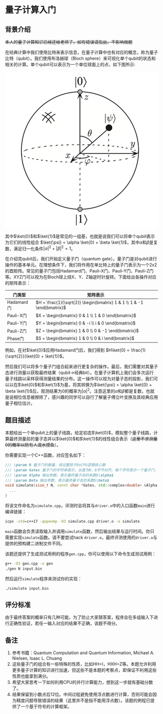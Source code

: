 # 量子计算入门

## 背景介绍
~~本人的量子计算知识已经还给老师了，如有错误请指出，不影响做题~~

在经典计算中我们使用比特来表示信息，在量子计算中也有对应的概念，称为量子比特（qubit）。我们使用布洛赫球（Bloch sphere）来可视化单个qubit的状态和相关的计算。单个qubit可以表示为一个单位球面上的点，如下图所示:

![bloch](imgs/bloch.png)

其中$\ket{0}$和$\ket{1}$是常见的一组基，也就是说我们可以将单个qubit表示为它们的线性组合
$\ket{\psi} = \alpha \ket{0} + \beta \ket{1}$，其中$\alpha$和$\beta$是复数，满足归一化条件$|\alpha|^2 + |\beta|^2 = 1$。

在介绍完qubit后，我们开始定义量子门（quantum gate）。量子门是对qubit进行操作的基本单元。在理想条件下，我们将作用在单比特上的量子门表示为一个2x2的酉矩阵。常见的量子门包括Hadamard门、Pauli-X门、Pauli-Y门、Pauli-Z门等。XYZ门可以视为在Bloch球上绕X、Y、Z轴逆时针旋转。下面给出各操作对应的矩阵表示：

| 门类型 | 矩阵表示 |
| --- | --- |
| Hadamard门 | $H = \frac{1}{\sqrt{2}} \begin{bmatrix} 1 & 1 \\ 1 & -1 \end{bmatrix}$ |
| Pauli-X门 | $X = \begin{bmatrix} 0 & 1 \\ 1 & 0 \end{bmatrix}$ |
| Pauli-Y门 | $Y = \begin{bmatrix} 0 & -i \\ i & 0 \end{bmatrix}$ |
| Pauli-Z门 | $Z = \begin{bmatrix} 1 & 0 \\ 0 & -1 \end{bmatrix}$ |
| Phase门 | $S = \begin{bmatrix} 1 & 0 \\ 0 & i \end{bmatrix}$ |

例如，在对$\ket{0}$应用Hadamard门后，我们得到
$H\ket{0} = \frac{1}{\sqrt{2}}(\ket{0} + \ket{1})$。

然后我们可以将多个量子门组合起来进行更复杂的操作。最后，我们需要对其量子态进行测量以获取最终结果（qubit->经典bit）。在量子计算机上我们会多次运行量子线路以采样获得测量结果的分布。这一操作可以视为对量子态的投影，我们可以以在$\ket{0}$和$\ket{1}$为基，将其转换为$\ket{\psi} = \alpha \ket{0} + \beta \ket{1}$后，观测结果为0的概率为$|\alpha|^2$。注意这里的$\alpha$和$\beta$都是复数，也就是说相位信息被擦除了，感兴趣的同学可以自行了解量子傅立叶变换及其经典应用量子相位估计。

## 题目描述
本题给出一个单qubit上的量子线路，给定初态$\ket{0}$，模拟整个量子线路，计算最终测量前的量子态并以$\ket{0}$和$\ket{1}$的线性组合表示（~~这里不求测量0的概率以防有人混水摸鱼~~）。

你需要实现一个C++函数，对应签名如下：
```cpp
/// \param N 量子门的数量，保证整除于8xCPU逻辑核心数
/// \param Gates 量子门的字符串表示，长度为N，8字节对齐。每个字符表示一个量子门，只可能为'H', 'X', 'Y', 'Z', 'S'中的一个，分别表示Hadamard门、Pauli-X门、Pauli-Y门、Pauli-Z门和Phase门。
/// \param Alpha 输出参数，表示最终量子态的系数$\alpha$
/// \param Beta 输出参数，表示最终量子态的系数$\beta$
void simulate(size_t N, const char *Gates, std::complex<double> &Alpha, std::complex<double> &Beta) {
  ...
}
```

将该文件命名为`simulate.cpp`，评测时会将其与`driver.o`中的入口函数`main`进行编译链接：
```bash
icpx -std=c++17 -qopenmp -O3 simulate.cpp driver.o -o simulate
```
`main`函数会负责读取输入并调用`simulate`函数，然后输出结果与运行时间。你只需要实现`simulate`函数。请不要尝试hack `driver.o`，最终评测使用的`driver.o`与提供的预构建二进制文件不同。

该题还提供了生成测试用例的程序`gen.cpp`，你可以使用以下命令生成测试用例：
```bash
g++ -O3 gen.cpp -o gen
./gen N input.bin
```
然后运行`simulate`程序来测试你的实现：
```bash
./simulate input.bin
```

## 评分标准
由于最终答案的概率只有几种可能，为了防止大家猜答案，程序会在多组输入下进行正确性验证，若任一输入对应的结果不正确，该题不得分。

## 备注
1. 参考书籍：Quantum Computation and Quantum Information, Michael A. Nielsen, Isaac L. Chuang
2. 这些量子门的组合有一些特殊的性质，比如HH=I，HXH=Z等。本题允许利用更多量子计算的知识进行加速，但这些不是本题的考察点，即保证不利用这些性质也能拿到满分。
3. 希望大家思考一下如何利用CPU的并行计算能力，想到这一步就有基础分数了。
4. 结果保留到小数点后12位。中间过程避免使用浮点数进行计算，否则可能会因为精度问题导致错误的结果（这里并不是指不能用浮点数）。该题的例程已提供了一个基于符号的计算框架。
